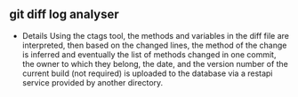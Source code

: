 ## git diff log analyser
- Details
Using the ctags tool, the methods and variables in the diff file are interpreted, then based on the changed lines, the method of the change is inferred and eventually the list of methods changed in one commit, the owner to which they belong, the date, and the version number of the current build (not required) is uploaded to the database via a restapi service provided by another directory.